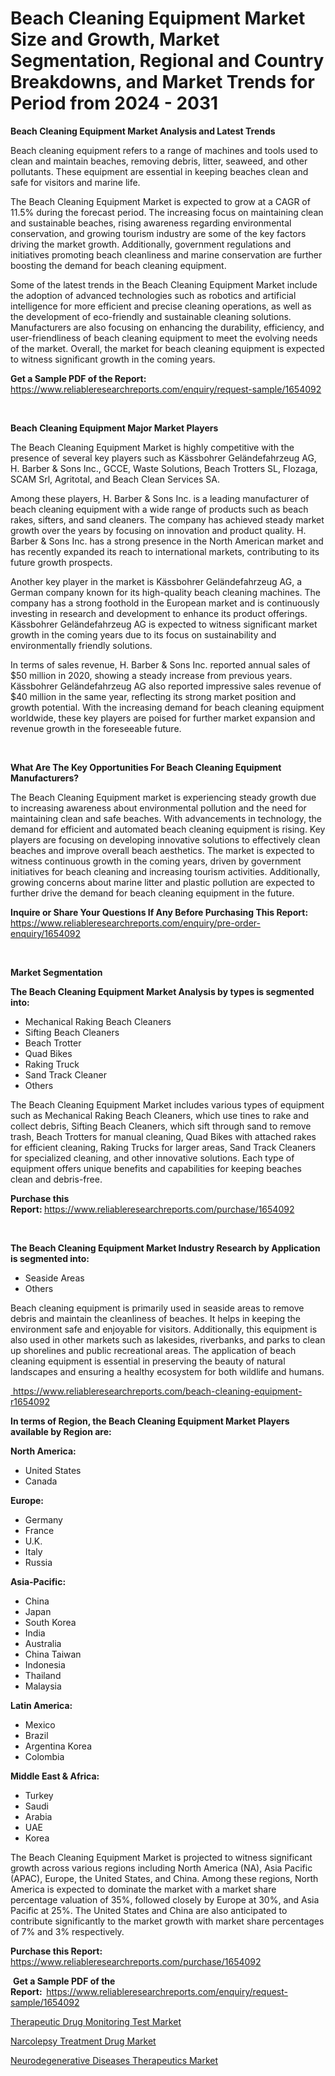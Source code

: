 <p><h1>Beach Cleaning Equipment Market Size and Growth, Market Segmentation, Regional and Country Breakdowns, and Market Trends for Period from 2024 -  2031</h1></p><p><strong>Beach Cleaning Equipment Market Analysis and Latest Trends</strong></p>
<p><p>Beach cleaning equipment refers to a range of machines and tools used to clean and maintain beaches, removing debris, litter, seaweed, and other pollutants. These equipment are essential in keeping beaches clean and safe for visitors and marine life.</p><p>The Beach Cleaning Equipment Market is expected to grow at a CAGR of 11.5% during the forecast period. The increasing focus on maintaining clean and sustainable beaches, rising awareness regarding environmental conservation, and growing tourism industry are some of the key factors driving the market growth. Additionally, government regulations and initiatives promoting beach cleanliness and marine conservation are further boosting the demand for beach cleaning equipment.</p><p>Some of the latest trends in the Beach Cleaning Equipment Market include the adoption of advanced technologies such as robotics and artificial intelligence for more efficient and precise cleaning operations, as well as the development of eco-friendly and sustainable cleaning solutions. Manufacturers are also focusing on enhancing the durability, efficiency, and user-friendliness of beach cleaning equipment to meet the evolving needs of the market. Overall, the market for beach cleaning equipment is expected to witness significant growth in the coming years.</p></p>
<p><strong>Get a Sample PDF of the Report:&nbsp;</strong> <a href="https://www.reliableresearchreports.com/enquiry/request-sample/1654092">https://www.reliableresearchreports.com/enquiry/request-sample/1654092</a></p>
<p>&nbsp;</p>
<p><strong>Beach Cleaning Equipment Major Market Players</strong></p>
<p><p>The Beach Cleaning Equipment Market is highly competitive with the presence of several key players such as Kässbohrer Geländefahrzeug AG, H. Barber & Sons Inc., GCCE, Waste Solutions, Beach Trotters SL, Flozaga, SCAM Srl, Agritotal, and Beach Clean Services SA. </p><p>Among these players, H. Barber & Sons Inc. is a leading manufacturer of beach cleaning equipment with a wide range of products such as beach rakes, sifters, and sand cleaners. The company has achieved steady market growth over the years by focusing on innovation and product quality. H. Barber & Sons Inc. has a strong presence in the North American market and has recently expanded its reach to international markets, contributing to its future growth prospects.</p><p>Another key player in the market is Kässbohrer Geländefahrzeug AG, a German company known for its high-quality beach cleaning machines. The company has a strong foothold in the European market and is continuously investing in research and development to enhance its product offerings. Kässbohrer Geländefahrzeug AG is expected to witness significant market growth in the coming years due to its focus on sustainability and environmentally friendly solutions.</p><p>In terms of sales revenue, H. Barber & Sons Inc. reported annual sales of $50 million in 2020, showing a steady increase from previous years. Kässbohrer Geländefahrzeug AG also reported impressive sales revenue of $40 million in the same year, reflecting its strong market position and growth potential. With the increasing demand for beach cleaning equipment worldwide, these key players are poised for further market expansion and revenue growth in the foreseeable future.</p></p>
<p>&nbsp;</p>
<p><strong>What Are The Key Opportunities For Beach Cleaning Equipment Manufacturers?</strong></p>
<p><p>The Beach Cleaning Equipment market is experiencing steady growth due to increasing awareness about environmental pollution and the need for maintaining clean and safe beaches. With advancements in technology, the demand for efficient and automated beach cleaning equipment is rising. Key players are focusing on developing innovative solutions to effectively clean beaches and improve overall beach aesthetics. The market is expected to witness continuous growth in the coming years, driven by government initiatives for beach cleaning and increasing tourism activities. Additionally, growing concerns about marine litter and plastic pollution are expected to further drive the demand for beach cleaning equipment in the future.</p></p>
<p><strong>Inquire or Share Your Questions If Any Before Purchasing This Report:</strong> <a href="https://www.reliableresearchreports.com/enquiry/pre-order-enquiry/1654092">https://www.reliableresearchreports.com/enquiry/pre-order-enquiry/1654092</a></p>
<p>&nbsp;</p>
<p><strong>Market Segmentation</strong></p>
<p><strong>The Beach Cleaning Equipment Market Analysis by types is segmented into:</strong></p>
<p><ul><li>Mechanical Raking Beach Cleaners</li><li>Sifting Beach Cleaners</li><li>Beach Trotter</li><li>Quad Bikes</li><li>Raking Truck</li><li>Sand Track Cleaner</li><li>Others</li></ul></p>
<p><p>The Beach Cleaning Equipment Market includes various types of equipment such as Mechanical Raking Beach Cleaners, which use tines to rake and collect debris, Sifting Beach Cleaners, which sift through sand to remove trash, Beach Trotters for manual cleaning, Quad Bikes with attached rakes for efficient cleaning, Raking Trucks for larger areas, Sand Track Cleaners for specialized cleaning, and other innovative solutions. Each type of equipment offers unique benefits and capabilities for keeping beaches clean and debris-free.</p></p>
<p><strong>Purchase this Report:&nbsp;</strong><a href="https://www.reliableresearchreports.com/purchase/1654092">https://www.reliableresearchreports.com/purchase/1654092</a></p>
<p>&nbsp;</p>
<p><strong>The Beach Cleaning Equipment Market Industry Research by Application is segmented into:</strong></p>
<p><ul><li>Seaside Areas</li><li>Others</li></ul></p>
<p><p>Beach cleaning equipment is primarily used in seaside areas to remove debris and maintain the cleanliness of beaches. It helps in keeping the environment safe and enjoyable for visitors. Additionally, this equipment is also used in other markets such as lakesides, riverbanks, and parks to clean up shorelines and public recreational areas. The application of beach cleaning equipment is essential in preserving the beauty of natural landscapes and ensuring a healthy ecosystem for both wildlife and humans.</p></p>
<p><a href="https://www.reliableresearchreports.com/beach-cleaning-equipment-r1654092">&nbsp;https://www.reliableresearchreports.com/beach-cleaning-equipment-r1654092</a></p>
<p><strong>In terms of Region, the Beach Cleaning Equipment Market Players available by Region are:</strong></p>
<p>
    <p> <strong> North America: </strong>
        <ul>
            <li>United States</li>
            <li>Canada</li>
        </ul>
        </p> 
    <p> <strong> Europe: </strong>
        <ul>
            <li>Germany</li>
            <li>France</li>
            <li>U.K.</li>
            <li>Italy</li>
            <li>Russia</li>
        </ul>
        </p> 
    <p> <strong> Asia-Pacific: </strong>
        <ul>
            <li>China</li>
            <li>Japan</li>
            <li>South Korea</li>
            <li>India</li>
            <li>Australia</li>
            <li>China Taiwan</li>
            <li>Indonesia</li>
            <li>Thailand</li>
            <li>Malaysia</li>
        </ul>
        </p> 
    <p> <strong> Latin America: </strong>
        <ul>
            <li>Mexico</li>
            <li>Brazil</li>
            <li>Argentina Korea</li>
            <li>Colombia</li>
        </ul>
        </p> 
    <p> <strong> Middle East & Africa: </strong>
        <ul>
            <li>Turkey</li>
            <li>Saudi</li>
            <li>Arabia</li>
            <li>UAE</li>
            <li>Korea</li>
        </ul>
    </p>
    </p>
<p><p>The Beach Cleaning Equipment Market is projected to witness significant growth across various regions including North America (NA), Asia Pacific (APAC), Europe, the United States, and China. Among these regions, North America is expected to dominate the market with a market share percentage valuation of 35%, followed closely by Europe at 30%, and Asia Pacific at 25%. The United States and China are also anticipated to contribute significantly to the market growth with market share percentages of 7% and 3% respectively.</p></p>
<p><strong>Purchase this Report: </strong><a href="https://www.reliableresearchreports.com/purchase/1654092">https://www.reliableresearchreports.com/purchase/1654092</a></p>
<p>&nbsp;<strong>Get a Sample PDF of the Report:&nbsp;&nbsp;</strong><a href="https://www.reliableresearchreports.com/enquiry/request-sample/1654092">https://www.reliableresearchreports.com/enquiry/request-sample/1654092</a></p>
<p><strong></strong></p>
<p><p><a href="https://github.com/DarrenSipes1990/Market-Research-Report-List-1/blob/main/therapeutic-drug-monitoring-test-market.md">Therapeutic Drug Monitoring Test Market</a></p><p><a href="https://github.com/kmatchooka/Market-Research-Report-List-1/blob/main/narcolepsy-treatment-drug-market.md">Narcolepsy Treatment Drug Market</a></p><p><a href="https://github.com/zmnbyevx75/Market-Research-Report-List-1/blob/main/neurodegenerative-diseases-therapeutics-market.md">Neurodegenerative Diseases Therapeutics Market</a></p></p>
